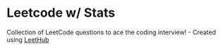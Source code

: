 # Leetcode w/ Stats
Collection of LeetCode questions to ace the coding interview! - Created using [LeetHub](https://github.com/QasimWani/LeetHub)
